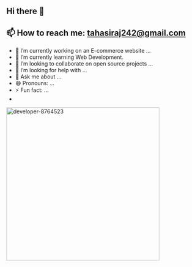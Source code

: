## Hi there 👋

## 📫 How to reach me: tahasiraj242@gmail.com

- 🔭 I’m currently working on an E-commerce website ...
- 🌱 I’m currently learning Web Development.
- 👯 I’m looking to collaborate on open source projects ...
- 🤔 I’m looking for help with ...
- 💬 Ask me about ...
- 😄 Pronouns: ...
- ⚡ Fun fact: ...
- 
<img src="https://github.com/user-attachments/assets/8e1f118f-30c7-4ead-9ce0-4a537a1bfde4" alt="developer-8764523" style="width: 400px; height: 400px;" />

